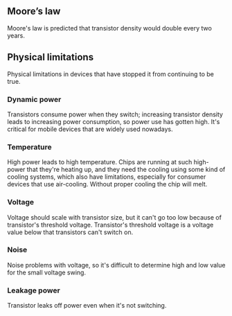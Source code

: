 ## Moore’s law

Moore's law is predicted that transistor density would double every two years.

## Physical limitations

Physical limitations in devices that have stopped it from continuing to be true.

### Dynamic power

Transistors consume power when they switch; increasing transistor density leads to increasing power consumption, so power use has gotten high. It's critical for mobile devices that are widely used nowadays.

### Temperature

High power leads to high temperature. Chips are running at such high-power that they're heating up, and they need the cooling using some kind of cooling systems, which also have limitations, especially for consumer devices that use air-cooling. Without proper cooling the chip will melt.

### Voltage

Voltage should scale with transistor size, but it can't go too low because of transistor's threshold voltage. Transistor's threshold voltage is a voltage value below that transistors can't switch on.

### Noise

Noise problems with voltage, so it's difficult to determine high and low value for the small voltage swing.

### Leakage power

Transistor leaks off power even when it's not switching.